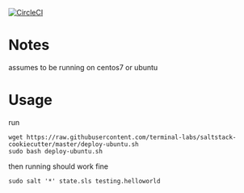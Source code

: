 [![CircleCI](https://circleci.com/gh/terminal-labs/saltstack-cookiecutter.svg?style=svg)](https://circleci.com/gh/terminal-labs/saltstack-cookiecutter)

# Notes

assumes to be running on centos7 or ubuntu

# Usage

run 

```
wget https://raw.githubusercontent.com/terminal-labs/saltstack-cookiecutter/master/deploy-ubuntu.sh
sudo bash deploy-ubuntu.sh
```


then running should work fine

```
sudo salt '*' state.sls testing.helloworld
```
